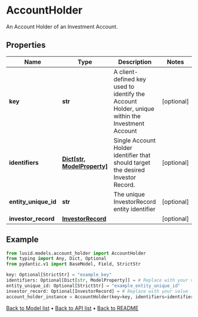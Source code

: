 # AccountHolder

An Account Holder of an Investment Account.
## Properties
Name | Type | Description | Notes
------------ | ------------- | ------------- | -------------
**key** | **str** | A client-defined key used to identify the Account Holder, unique within the Investment Account | [optional] 
**identifiers** | [**Dict[str, ModelProperty]**](ModelProperty.md) | Single Account Holder identifier that should target the desired Investor Record. | [optional] 
**entity_unique_id** | **str** | The unique InvestorRecord entity identifier | [optional] 
**investor_record** | [**InvestorRecord**](InvestorRecord.md) |  | [optional] 
## Example

```python
from lusid.models.account_holder import AccountHolder
from typing import Any, Dict, Optional
from pydantic.v1 import BaseModel, Field, StrictStr

key: Optional[StrictStr] = "example_key"
identifiers: Optional[Dict[str, ModelProperty]] = # Replace with your value
entity_unique_id: Optional[StrictStr] = "example_entity_unique_id"
investor_record: Optional[InvestorRecord] = # Replace with your value
account_holder_instance = AccountHolder(key=key, identifiers=identifiers, entity_unique_id=entity_unique_id, investor_record=investor_record)

```

[Back to Model list](../README.md#documentation-for-models) &#8226; [Back to API list](../README.md#documentation-for-api-endpoints) &#8226; [Back to README](../README.md)

